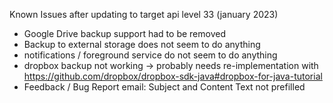 Known Issues after updating to target api level 33 (january 2023)
 * Google Drive backup support had to be removed
 * Backup to external storage does not seem to do anything
 * notifications / foreground service do not seem to do anything
 * dropbox backup not working -> probably needs re-implementation with https://github.com/dropbox/dropbox-sdk-java#dropbox-for-java-tutorial
 * Feedback / Bug Report email: Subject and Content Text not prefilled

